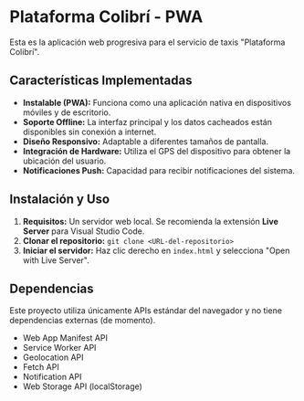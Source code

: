 # Plataforma Colibrí - PWA

Esta es la aplicación web progresiva para el servicio de taxis "Plataforma Colibrí".

## Características Implementadas

- **Instalable (PWA):** Funciona como una aplicación nativa en dispositivos móviles y de escritorio.
- **Soporte Offline:** La interfaz principal y los datos cacheados están disponibles sin conexión a internet.
- **Diseño Responsivo:** Adaptable a diferentes tamaños de pantalla.
- **Integración de Hardware:** Utiliza el GPS del dispositivo para obtener la ubicación del usuario.
- **Notificaciones Push:** Capacidad para recibir notificaciones del sistema.

## Instalación y Uso

1.  **Requisitos:** Un servidor web local. Se recomienda la extensión **Live Server** para Visual Studio Code.
2.  **Clonar el repositorio:**
    `git clone <URL-del-repositorio>`
3.  **Iniciar el servidor:** Haz clic derecho en `index.html` y selecciona "Open with Live Server".

## Dependencias

Este proyecto utiliza únicamente APIs estándar del navegador y no tiene dependencias externas (de momento).

- Web App Manifest API
- Service Worker API
- Geolocation API
- Fetch API
- Notification API
- Web Storage API (localStorage)